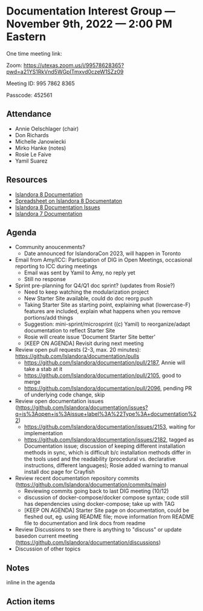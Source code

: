 # Documentation Interest Group — November 9th, 2022 — 2:00 PM Eastern

One time meeting link:

Zoom: https://utexas.zoom.us/j/99578628365?pwd=a21YS1RkVnd5WGpITmxvd0czeW1SZz09

Meeting ID: 995 7862 8365 

Passcode: 452561

## Attendance

* Annie Oelschlager (chair)
* Don Richards
* Michelle Janowiecki
* Mirko Hanke (notes)
* Rosie Le Faive
* Yamil Suarez
  
## Resources
* [Islandora 8 Documentation](https://islandora.github.io/documentation/)
* [Spreadsheet on Islandora 8 Documentaton](https://docs.google.com/spreadsheets/d/1E-kRw9xE60CKK0qL1-phzeVKjEZu3qBKZ9d3LH1hDEE/edit?usp=sharing)
* [Islandora 8 Documentation Issues](https://github.com/Islandora/documentation/issues?q=is%3Aopen+is%3Aissue+label%3A%22Type%3A+documentation%22)
* [Islandora 7 Documentation](https://wiki.lyrasis.org/display/ISLANDORA/Start)

## Agenda
- Community anoucenments?
    - Date announced for IslandoraCon 2023, will happen in Toronto
- Email from Amy/ICC: Participation of DIG in Open Meetings, occasional reporting to ICC during meetings
    - Email was sent by Yamil to Amy, no reply yet
    - Still no response
- Sprint pre-planning for Q4/Q1 doc sprint? (updates from Rosie?)
    - Need to keep watching the modularization project
    - New Starter Site available, could do doc reorg push
    - Taking Starter Site as starting point, explaining what (lowercase-F) features are included, explain what happens when you remove portions/add things
    - Suggestion: mini-sprint/microsprint ((c) Yamil) to reorganize/adapt documentation to reflect Starter Site
    - Rosie will create issue 'Document Starter Site better'
    - [KEEP ON AGENDA] Revisit during next meeting
- Review open pull requests (2-3, max. 20 minutes): https://github.com/Islandora/documentation/pulls
    - https://github.com/Islandora/documentation/pull/2187, Annie will take a stab at it
    - https://github.com/Islandora/documentation/pull/2105, good to merge
    - https://github.com/Islandora/documentation/pull/2096, pending PR of underlying code change, skip
- Review open documentation issues (https://github.com/Islandora/documentation/issues?q=is%3Aopen+is%3Aissue+label%3A%22Type%3A+documentation%22)
    - https://github.com/Islandora/documentation/issues/2153, waiting for implementation
    - https://github.com/Islandora/documentation/issues/2182, tagged as Documentation issue; discussion of keeping different installation methods in sync, which is difficult b/c installation methods differ in the tools used and the readability (procedural vs. declarative instructions, different languages); Rosie added warning to manual install doc page for Crayfish
- Review recent documentation repository commits (https://github.com/Islandora/documentation/commits/main)
    - Reviewing commits going back to last DIG meeting (10/12)
    - discussion of docker-compose/docker compose syntax; code still has dependencies using docker-compose; take up with TAG
    - [KEEP ON AGENDA] Starter Site page on documentation, could be fleshed out, eg. using README file; move information from README file to documentation and link docs from readme
- Review Discussions to see there is anything to "discuss" or update basedon current meeting (https://github.com/Islandora/documentation/discussions)
- Discussion of other topics


## Notes
inline in the agenda

## Action items
